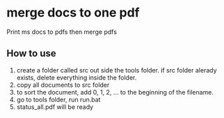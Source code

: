 merge docs to one pdf
=====================

Print ms docs to pdfs then merge pdfs

## How to use

1. create a folder called src out side the tools folder. if src folder alerady exists, delete everything inside the folder.
1. copy all documents to src folder
1. to sort the document, add 0, 1, 2, ... to the beginning of the filename.
1. go to tools folder, run run.bat
1. status_all.pdf will be ready
